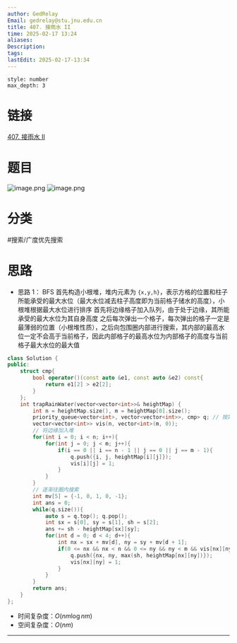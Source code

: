 ```yaml
---
author: GedRelay
Email: gedrelay@stu.jnu.edu.cn
title: 407. 接雨水 II
time: 2025-02-17 13:24
aliases: 
Description: 
tags: 
lastEdit: 2025-02-17-13:34
---
```


```toc
style: number
max_depth: 3
```

# 链接
[407. 接雨水 II](https://leetcode.cn/problems/trapping-rain-water-ii/) 

# 题目
![image.png](https://ged-pic-bed.oss-cn-guangzhou.aliyuncs.com/img/202502171324252.png)
![image.png](https://ged-pic-bed.oss-cn-guangzhou.aliyuncs.com/img/202502171324826.png)


# 分类
#搜索/广度优先搜索 

# 思路
- 思路 1：
BFS
首先构造小根堆，堆内元素为 `{x,y,h}`，表示方格的位置和柱子所能承受的最大水位（最大水位减去柱子高度即为当前格子储水的高度），小根堆根据最大水位进行排序
首先将边缘格子加入队列，由于处于边缘，其所能承受的最大水位为其自身高度
之后每次弹出一个格子，每次弹出的格子一定是最薄弱的位置（小根堆性质），之后向包围圈内部进行搜索，其内部的最高水位一定不会高于当前格子，因此内部格子的最高水位为内部格子的高度与当前格子最大水位的最大值


```cpp
class Solution {
public:
    struct cmp{
        bool operator()(const auto &e1, const auto &e2) const{
            return e1[2] > e2[2];
        }
    };
    int trapRainWater(vector<vector<int>>& heightMap) {
        int n = heightMap.size(), m = heightMap[0].size();
        priority_queue<vector<int>, vector<vector<int>>, cmp> q; // 按第3个元素排序的小根堆
        vector<vector<int>> vis(n, vector<int>(m, 0));
        // 将边缘加入堆
        for(int i = 0; i < n; i++){
            for(int j = 0; j < m; j++){
                if(i == 0 || i == n - 1 || j == 0 || j == m - 1){
                    q.push({i, j, heightMap[i][j]});
                    vis[i][j] = 1;
                }
            }
        }
        // 逐渐往圈内搜索
        int mv[5] = {-1, 0, 1, 0, -1};
        int ans = 0;
        while(q.size()){
            auto s = q.top(); q.pop();
            int sx = s[0], sy = s[1], sh = s[2];
            ans += sh - heightMap[sx][sy];
            for(int d = 0; d < 4; d++){
                int nx = sx + mv[d], ny = sy + mv[d + 1];
                if(0 <= nx && nx < n && 0 <= ny && ny < m && vis[nx][ny] == 0){
                    q.push({nx, ny, max(sh, heightMap[nx][ny])});
                    vis[nx][ny] = 1;
                }
            }
        }
        return ans;
    }
};
```


- 时间复杂度：${O\left( nm\log nm \right)  }$ 
- 空间复杂度：${O\left( nm \right)  }$ 


---

